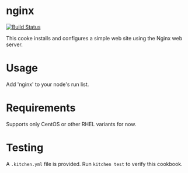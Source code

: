 # nginx
[![Build Status](https://travis-ci.org/evanhaxton/nginx.svg?branch=master)](https://travis-ci.org/evanhaxton/nginx)

This cooke installs and configures a simple web site using the Nginx web server.

Usage
=====

Add 'nginx' to your node's run list.

Requirements
============
Supports only CentOS or other RHEL variants for now.

Testing
=======
A `.kitchen.yml` file is provided. Run `kitchen test` to verify this cookbook.
